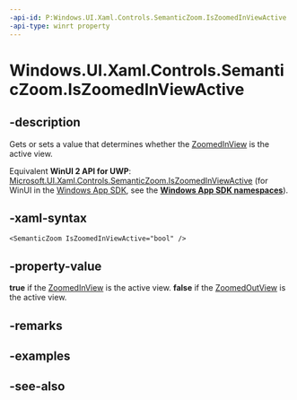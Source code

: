```yaml
---
-api-id: P:Windows.UI.Xaml.Controls.SemanticZoom.IsZoomedInViewActive
-api-type: winrt property
---
```


<!-- Property syntax
public bool IsZoomedInViewActive { get;  set; }
-->

# Windows.UI.Xaml.Controls.SemanticZoom.IsZoomedInViewActive

## -description
Gets or sets a value that determines whether the [ZoomedInView](semanticzoom_zoomedinview.md) is the active view.

Equivalent **WinUI 2 API for UWP**: [Microsoft.UI.Xaml.Controls.SemanticZoom.IsZoomedInViewActive](/windows/winui/api/microsoft.ui.xaml.controls.semanticzoom.iszoomedinviewactive) (for WinUI in the [Windows App SDK](/windows/apps/windows-app-sdk/), see the **[Windows App SDK namespaces](/windows/windows-app-sdk/api/winrt/)**).

## -xaml-syntax
```xaml
<SemanticZoom IsZoomedInViewActive="bool" />
```


## -property-value
**true** if the [ZoomedInView](semanticzoom_zoomedinview.md) is the active view. **false** if the [ZoomedOutView](semanticzoom_zoomedoutview.md) is the active view.

## -remarks

## -examples

## -see-also
